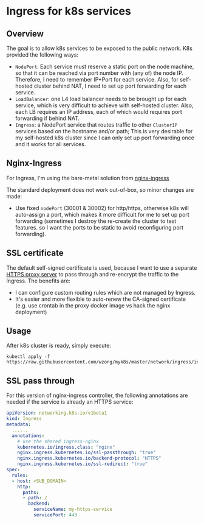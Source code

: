 # Ingress for k8s services

## Overview

The goal is to allow k8s services to be exposed to the public network.
K8s provided the following ways:

* `NodePort`: Each service must reserve a static port on the node machine,
  so that it can be reached via port number with (any of) the node IP.
  Therefore, I need to remember IP+Port for each service. Also, for
  self-hosted cluster behind NAT, I need to set up port forwarding for each
  service.
* `LoadBalancer`: one L4 load balancer needs to be brought up for each
  service, which is very difficult to achieve with self-hosted cluster.
  Also, each LB requires an IP address, each of which would requires port
  forwarding if behind NAT.
* `Ingress`: a NodePort service that routes traffic to other `ClusterIP`
  services based on the hostname and/or path; This is very desirable for
  my self-hosted k8s cluster since I can only set up port forwarding once
  and it works for all services.

## Nginx-Ingress

For Ingress, I'm using the bare-metal solution from
[nginx-ingress](https://kubernetes.github.io/ingress-nginx/)

The standard deployment does not work out-of-box, so minor changes are made:

* Use fixed `nodePort` (30001 & 30002) for http/https, otherwise k8s will
  auto-assign a port, which makes it more difficult for me to set up port
  forwarding (sometimes I destroy the re-create the cluster to test features.
  so I want the ports to be static to avoid reconfiguring port forwarding).

## SSL certificate

The default self-signed certificate is used, because I want to use a separate
[HTTPS proxy server](../https/README.md) to pass through and re-encrypt the
traffic to the Ingress. The benefits are:

* I can configure custom routing rules which are not managed by Ingress.
* It's easier and more flexible to auto-renew the CA-signed certificate (e.g.
  use crontab in the proxy docker image vs hack the nginx deployment)

## Usage

After k8s cluster is ready, simply execute:

```
kubectl apply -f https://raw.githubusercontent.com/wzong/myk8s/master/network/ingress/ingress.yaml
```

## SSL pass through

For this version of nginx-ingress controller, the following annotations
are needed if the service is already an HTTPS service:

```yaml
apiVersion: networking.k8s.io/v1beta1
kind: Ingress
metadata:
  ......
  annotations:
    # use the shared ingress-nginx
    kubernetes.io/ingress.class: "nginx"
    nginx.ingress.kubernetes.io/ssl-passthrough: "true"
    nginx.ingress.kubernetes.io/backend-protocol: "HTTPS"
    nginx.ingress.kubernetes.io/ssl-redirect: "true"
spec:
  rules:
  - host: <SUB_DOMAIN>
    http:
      paths:
      - path: /
        backend:
          serviceName: my-https-service
          servicePort: 443
```
